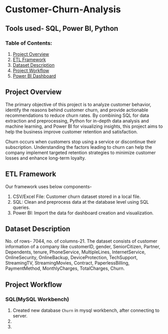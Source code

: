 # Customer-Churn-Analysis
## Tools used- SQL, Power BI, Python
### Table of Contents:
1. [Project Overview](#project-overview)
2. [ETL Framework](#etl-framework)
3. [Dataset Description](#dataset-description)
4. [Project Workflow](#project-workflow)
5. [Power BI Dashboard](#power-bi-dashboard)
## Project Overview
The primary objective of this project is to analyze customer behavior, identify the reasons behind customer churn, and provide actionable recommendations to reduce churn rates. By combining SQL for data extraction and preprocessing, Python for in-depth data analysis and machine learning, and Power BI for visualizing insights, this project aims to help the business improve customer retention and satisfaction.

Churn occurs when customers stop using a service or discontinue their subscription. Understanding the factors leading to churn can help the company implement targeted retention strategies to minimize customer losses and enhance long-term loyalty.
## ETL Framework
Our framework uses below components-
1. CSV/Excel File: Customer churn dataset stored in a local file.
2. SQL: Clean and preprocess data at the database level using SQL queries.
3. Power BI: Import the data for dashboard creation and visualization.
## Dataset Description
No. of rows- 7044, no. of columns-21. The dataset consists of customer information of a company like customerID,	gender,	SeniorCitizen,	Partner,	Dependents,	tenure,	PhoneService,	MultipleLines,	InternetService,	OnlineSecurity,	OnlineBackup,	DeviceProtection,	TechSupport,	StreamingTV,	StreamingMovies,	Contract,	PaperlessBilling,	PaymentMethod,	MonthlyCharges,	TotalCharges,	Churn.
## Project Workflow
### SQL(MySQL Workbench)
1. Created new database `Churn` in mysql workbench, after connecting to server.
2. 
3. 







